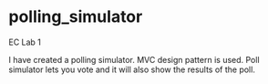 # polling_simulator
EC Lab 1

I have created a polling simulator. 
MVC design pattern is used.
Poll simulator lets you vote and it will also show the results of the poll.
